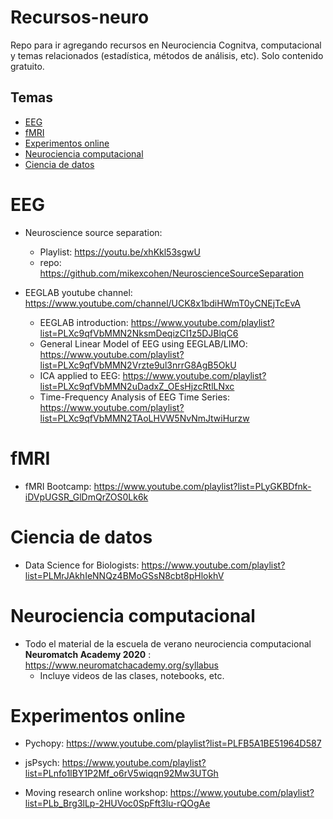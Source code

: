 # Recursos-neuro
Repo para ir agregando recursos en Neurociencia Cognitva, computacional y temas relacionados (estadística, métodos de análisis, etc).
Solo contenido gratuito.

## Temas
- [EEG](#EEG)
- [fMRI](#fMRI)
- [Experimentos online](#Experimentos-online)
- [Neurociencia computacional](#Neurociencia-computacional)
- [Ciencia de datos](#Ciencia-de-datos)


# EEG

* Neuroscience source separation: 
    * Playlist: https://youtu.be/xhKkl53sgwU
    * repo: https://github.com/mikexcohen/NeuroscienceSourceSeparation

* EEGLAB youtube channel: https://www.youtube.com/channel/UCK8x1bdiHWmT0yCNEjTcEvA
    * EEGLAB introduction: https://www.youtube.com/playlist?list=PLXc9qfVbMMN2NksmDeqizCI1z5DJBlqC6
    * General Linear Model of EEG using EEGLAB/LIMO: https://www.youtube.com/playlist?list=PLXc9qfVbMMN2Vrzte9ul3nrrG8AgB5OkU
    * ICA applied to EEG: https://www.youtube.com/playlist?list=PLXc9qfVbMMN2uDadxZ_OEsHjzcRtlLNxc
    * Time-Frequency Analysis of EEG Time Series: https://www.youtube.com/playlist?list=PLXc9qfVbMMN2TAoLHVW5NvNmJtwiHurzw
    
# fMRI

* fMRI Bootcamp: https://www.youtube.com/playlist?list=PLyGKBDfnk-iDVpUGSR_GlDmQrZOS0Lk6k
 
# Ciencia de datos

* Data Science for Biologists: https://www.youtube.com/playlist?list=PLMrJAkhIeNNQz4BMoGSsN8cbt8pHlokhV

# Neurociencia computacional

* Todo el material de la escuela de verano neurociencia computacional **Neuromatch Academy 2020** : https://www.neuromatchacademy.org/syllabus
    * Incluye videos de las clases, notebooks, etc.

# Experimentos online

* Pychopy: https://www.youtube.com/playlist?list=PLFB5A1BE51964D587

* jsPsych: https://www.youtube.com/playlist?list=PLnfo1lBY1P2Mf_o6rV5wiqqn92Mw3UTGh 
 
* Moving research online workshop: https://www.youtube.com/playlist?list=PLb_Brg3lLp-2HUVoc0SpFft3lu-rQOgAe


